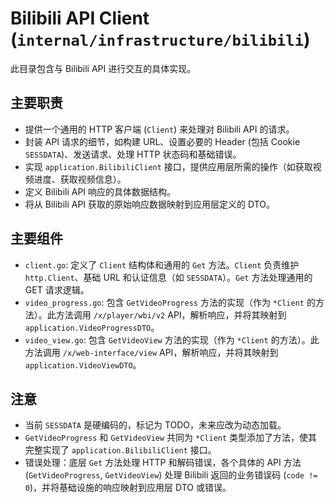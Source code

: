 # Bilibili API Client (`internal/infrastructure/bilibili`)

此目录包含与 Bilibili API 进行交互的具体实现。

## 主要职责

*   提供一个通用的 HTTP 客户端 (`Client`) 来处理对 Bilibili API 的请求。
*   封装 API 请求的细节，如构建 URL、设置必要的 Header (包括 Cookie `SESSDATA`)、发送请求、处理 HTTP 状态码和基础错误。
*   实现 `application.BilibiliClient` 接口，提供应用层所需的操作（如获取视频进度、获取视频信息）。
*   定义 Bilibili API 响应的具体数据结构。
*   将从 Bilibili API 获取的原始响应数据映射到应用层定义的 DTO。

## 主要组件

*   `client.go`: 定义了 `Client` 结构体和通用的 `Get` 方法。`Client` 负责维护 `http.Client`、基础 URL 和认证信息（如 `SESSDATA`）。`Get` 方法处理通用的 GET 请求逻辑。
*   `video_progress.go`: 包含 `GetVideoProgress` 方法的实现（作为 `*Client` 的方法）。此方法调用 `/x/player/wbi/v2` API，解析响应，并将其映射到 `application.VideoProgressDTO`。
*   `video_view.go`: 包含 `GetVideoView` 方法的实现（作为 `*Client` 的方法）。此方法调用 `/x/web-interface/view` API，解析响应，并将其映射到 `application.VideoViewDTO`。

## 注意

*   当前 `SESSDATA` 是硬编码的，标记为 TODO，未来应改为动态加载。
*   `GetVideoProgress` 和 `GetVideoView` 共同为 `*Client` 类型添加了方法，使其完整实现了 `application.BilibiliClient` 接口。
*   错误处理：底层 `Get` 方法处理 HTTP 和解码错误，各个具体的 API 方法 (`GetVideoProgress`, `GetVideoView`) 处理 Bilibili 返回的业务错误码 (`code != 0`)，并将基础设施的响应映射到应用层 DTO 或错误。 